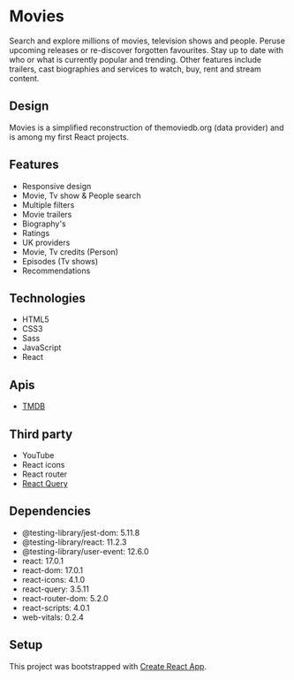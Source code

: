 # Movies

Search and explore millions of movies, television shows and people.
Peruse upcoming releases or re-discover forgotten favourites. Stay up to date with who or what is currently popular and trending.
Other features include trailers, cast biographies and services to watch, buy, rent and stream content.

## Design

Movies is a simplified reconstruction of themoviedb.org (data provider) and is among my first React projects.

## Features

- Responsive design
- Movie, Tv show & People search
- Multiple filters
- Movie trailers
- Biography's
- Ratings
- UK providers
- Movie, Tv credits (Person)
- Episodes (Tv shows)
- Recommendations

## Technologies

- HTML5
- CSS3
- Sass
- JavaScript
- React

## Apis

- [TMDB](https://www.themoviedb.org/documentation/api)

## Third party

- YouTube
- React icons
- React router
- [React Query](https://react-query-v3.tanstack.com/)

## Dependencies

- @testing-library/jest-dom: 5.11.8
- @testing-library/react: 11.2.3
- @testing-library/user-event: 12.6.0
- react: 17.0.1
- react-dom: 17.0.1
- react-icons: 4.1.0
- react-query: 3.5.11
- react-router-dom: 5.2.0
- react-scripts: 4.0.1
- web-vitals: 0.2.4

## Setup

This project was bootstrapped with [Create React App](https://github.com/facebook/create-react-app).
